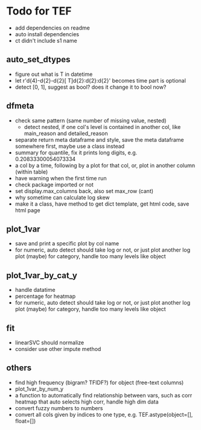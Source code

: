 # Todo for TEF

- add dependencies on readme
- auto install dependencies
- ct didn't include s1 name

## auto_set_dtypes

- figure out what is T in datetime
- let r'd{4}-d{2}-d{2}[ T]d{2}:d{2}:d{2}' becomes time part is optional
- detect [0, 1], suggest as bool? does it change it to bool now?



## dfmeta

- check same pattern (same number of missing value, nested)
  - detect nested, if one col's level is contained in another col, like main_reason and detailed_reason
- separate return meta dataframe and style, save the meta dataframe somewhere first, maybe use a class instead
- summary for quantile, fix it prints long digits, e.g. 0.20833300054073334
- a col by a time, following by a plot for that col, or, plot in another column (within table)
- have warning when the first time run
- check package imported or not
- set display.max_columns back, also set max_row (cant)
- why sometime can calculate log skew
- make it a class, have method to get dict template, get html code, save html page



## plot_1var

- save and print a specific plot by col name
- for numeric, auto detect should take log or not, or just plot another log plot
    (maybe) for category, handle too many levels like object



## plot_1var_by_cat_y

- handle datatime
- percentage for heatmap
- for numeric, auto detect should take log or not, or just plot another log plot
    (maybe) for category, handle too many levels like object



## fit

- linearSVC should normalize
- consider use other impute method



## others

- find high frequency (bigram? TFIDF?) for object (free-text columns)
- plot_1var_by_num_y
- a function to automatically find relationship between vars, such as corr heatmap that auto selects high corr, handle high dim data
- convert fuzzy numbers to numbers
- convert all cols given by indices to one type, e.g. TEF.astype(object=[], float=[])